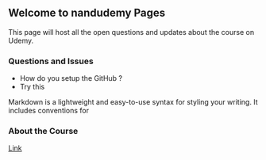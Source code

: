 ## Welcome to nandudemy Pages

This page will host all the open questions and updates about the course on Udemy.

### Questions and Issues
- How do you setup the GitHub ?
 - Try this

Markdown is a lightweight and easy-to-use syntax for styling your writing. It includes conventions for

### About the Course
[Link](https://www.udemy.com/devops-with-git-jenkins-artifactory-and-elk-stack) 

